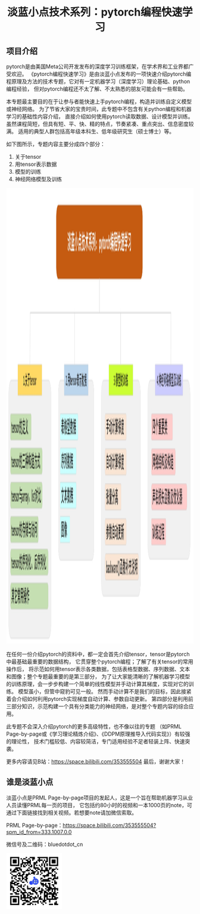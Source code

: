 <div align="center"><h1> 淡蓝小点技术系列：pytorch编程快速学习 </h1></div>


## 项目介绍
pytorch是由美国Meta公司开发发布的深度学习训练框架，在学术界和工业界都广受欢迎。
《pytorch编程快速学习》是由淡蓝小点发布的一项快速介绍pytorch编程原理及方法的技术专题，它对有一定机器学习（深度学习）理论基础、python编程经验，
但对pytorch编程还不太了解、不太熟悉的朋友可能会有一些帮助。

本专题最主要目的在于让参与者能快速上手pytorch编程，构造并训练自定义模型或神经网络。
为了节省大家的宝贵时间，此专题中不包含有关python编程和机器学习的基础性内容介绍，
直接介绍如何使用pytorch读取数据、设计模型并训练。虽然课程简短，但具有短、平、快、精的特点，节奏紧凑、重点突出、信息密度较满。
适用的典型人群包括高年级本科生、低年级研究生（硕士博士）等。

如下图所示，专题内容主要分成四个部分：
1.	关于tensor
2.	用tensor表示数据
3.	模型的训练
4.	神经网络模型及训练
<img src="infos.png" alt="专题内容四部分" width="3003" height="1223">

在任何一份介绍pytorch的资料中，都一定会首先介绍tensor，tensor是pytorch中最基础最重要的数据结构，
它贯穿整个pytorch编程；了解了有关tensor的常用操作后，
将示范如何用tensor表示各类数据，包括表格型数据、序列数据、文本和图像；整个专题最重要的是第三部分，
为了让大家能清晰的了解机器学习模型的训练原理，会一步步构建一个简单的线性模型并手动计算其梯度，实现对它的训练。
模型虽小，但管中窥豹可见一般。
然而手动计算不是我们的目标，因此接紧着会介绍如何利用pytorch实现梯度自动计算、参数自动更新。
第四部分是利用前三部分知识，示范构建一个具有分类能力的神经网络，是对整个专题内容的综合应用。

此专题不会深入介绍pytorch的更多高级特性，也不像以往的专题
（如PRML Page-by-page或《学习理论精炼介绍》、《DDPM原理推导入代码实现》）有较强的理论性，
技术门槛较低、内容较简洁，专门适用经验不足者轻装上阵、快速突袭。

更多内容请见B站：https://space.bilibili.com/353555504
最后，谢谢大家！


## 谁是淡蓝小点
淡蓝小点是PRML Page-by-page项目的发起人，这是一个旨在帮助机器学习从业人员读懂PRML每一页的项目，
它包括约80小时的视频和一本1000页的note，可通过下面链接找到相关视频。若想要note请加微信索取。

PRML Page-by-page：https://space.bilibili.com/353555504?spm_id_from=333.1007.0.0

微信号及二维码：bluedotdot_cn

<img src="wechat.jpg" alt="淡蓝小点微信二维码" width="150" height="150">
